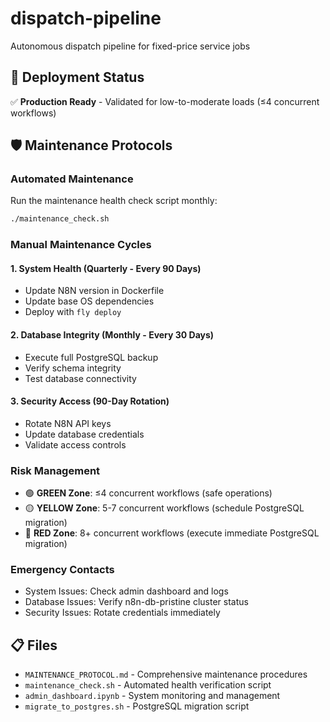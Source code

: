 # dispatch-pipeline
Autonomous dispatch pipeline for fixed-price service jobs

## 🚀 Deployment Status
✅ **Production Ready** - Validated for low-to-moderate loads (≤4 concurrent workflows)

## 🛡️ Maintenance Protocols

### Automated Maintenance
Run the maintenance health check script monthly:
```bash
./maintenance_check.sh
```

### Manual Maintenance Cycles

#### 1. System Health (Quarterly - Every 90 Days)
- Update N8N version in Dockerfile
- Update base OS dependencies
- Deploy with `fly deploy`

#### 2. Database Integrity (Monthly - Every 30 Days)
- Execute full PostgreSQL backup
- Verify schema integrity
- Test database connectivity

#### 3. Security Access (90-Day Rotation)
- Rotate N8N API keys
- Update database credentials
- Validate access controls

### Risk Management
- 🟢 **GREEN Zone**: ≤4 concurrent workflows (safe operations)
- 🟡 **YELLOW Zone**: 5-7 concurrent workflows (schedule PostgreSQL migration)
- 🔴 **RED Zone**: 8+ concurrent workflows (execute immediate PostgreSQL migration)

### Emergency Contacts
- System Issues: Check admin dashboard and logs
- Database Issues: Verify n8n-db-pristine cluster status
- Security Issues: Rotate credentials immediately

## 📋 Files
- `MAINTENANCE_PROTOCOL.md` - Comprehensive maintenance procedures
- `maintenance_check.sh` - Automated health verification script
- `admin_dashboard.ipynb` - System monitoring and management
- `migrate_to_postgres.sh` - PostgreSQL migration script
